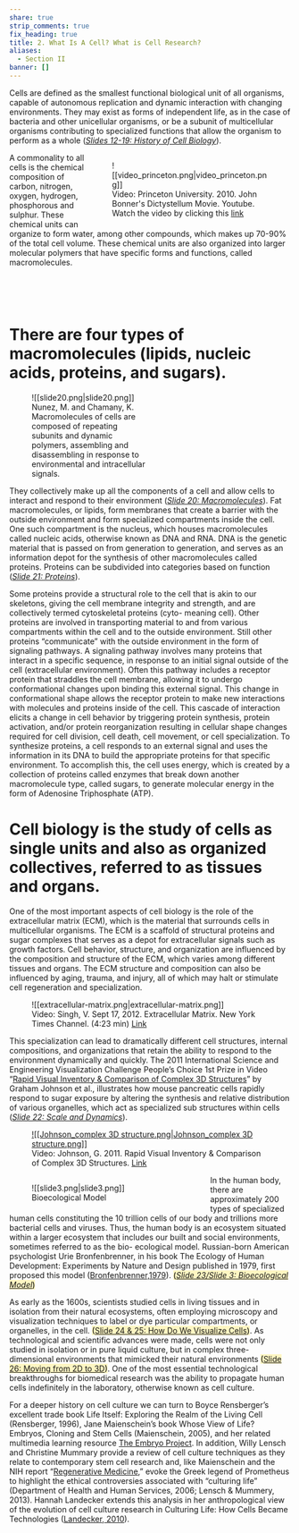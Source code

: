```yaml
---
share: true
strip_comments: true
fix_heading: true
title: 2. What Is A Cell? What is Cell Research?
aliases:
  - Section II
banner: []
---
```

Cells are defined as the smallest functional biological unit of all organisms, capable of autonomous replication and dynamic interaction with changing environments. They may exist as forms of independent life, as in the case of bacteria and other unicellular organisms, or be a subunit of multicellular organisms contributing to specialized functions that allow the organism to perform as a whole (*[Slides 12-19: History of Cell Biology](http://stemcellcurriculum.org/slidesets.html)*).

<figure markdown style="float:right; width:20em;">
  ![[video_princeton.png|video_princeton.png]]
  <figcaption>Video: Princeton University. 2010. John Bonner's Dictystellum Movie. Youtube. Watch the video by clicking this <a href="https://youtu.be/bkVhLJLG7ug">link</a></figcaption>
</figure>

A commonality to all cells is the chemical composition of carbon, nitrogen, oxygen, hydrogen, phosphorous and sulphur. These chemical units can organize to form water, among other compounds, which makes up 70-90% of the total cell volume. These chemical units are also organized into larger molecular polymers that have specific forms and functions, called macromolecules.

<br>

<br>

<br>



# There are four types of macromolecules (lipids, nucleic acids, proteins, and sugars).


<figure markdown style="width:15em;">
  ![[slide20.png|slide20.png]]
  <figcaption>Nunez, M. and Chamany, K. Macromolecules of cells are composed of repeating subunits and dynamic polymers, assembling and disassembling in response to environmental and intracellular signals.</figcaption>
</figure>

They collectively make up all the components of a cell and allow cells to interact and respond to their environment (*[Slide 20: Macromolecules](http://stemcellcurriculum.org/slidesets.html)*). Fat macromolecules, or lipids, form membranes that create a barrier with the outside environment and form specialized compartments inside the cell. One such compartment is the nucleus, which houses macromolecules called nucleic acids, otherwise known as DNA and RNA. DNA is the genetic material that is passed on from generation to generation, and serves as an information depot for the synthesis of other macromolecules called proteins. Proteins can be subdivided into categories based on function (*[Slide 21: Proteins](http://stemcellcurriculum.org/slidesets.html)*).

Some proteins provide a structural role to the cell that is akin to our skeletons, giving the cell membrane integrity and strength, and are collectively termed cytoskeletal proteins (cyto- meaning cell). Other proteins are involved in transporting material to and from various compartments within the cell and to the outside environment. Still other proteins “communicate” with the outside environment in the form of signaling pathways. A signaling pathway involves many proteins that interact in a specific sequence, in response to an initial signal outside of the cell (extracellular environment). Often this pathway includes a receptor protein that straddles the cell membrane, allowing it to undergo conformational changes upon binding this external signal. This change in conformational shape allows the receptor protein to make new interactions with molecules and proteins inside of the cell. This cascade of interaction elicits a change in cell behavior by triggering protein synthesis, protein activation, and/or protein reorganization resulting in cellular shape changes required for cell division, cell death, cell movement, or cell specialization. To synthesize proteins, a cell responds to an external signal and uses the information in its DNA to build the appropriate proteins for that specific environment. To accomplish this, the cell uses energy, which is created by a collection of proteins called enzymes that break down another macromolecule type, called sugars, to generate molecular energy in the form of Adenosine Triphosphate (ATP).

# Cell biology is the study of cells as single units and also as organized collectives, referred to as tissues and organs.

One of the most important aspects of cell biology is the role of the extracellular matrix (ECM), which is the material that surrounds cells in multicellular organisms. The ECM is a scaffold of structural proteins and sugar complexes that serves as a depot for extracellular signals such as growth factors. Cell behavior, structure, and organization are influenced by the composition and structure of the ECM, which varies among different tissues and organs. The ECM structure and composition can also be influenced by aging, trauma, and injury, all of which may halt or stimulate cell regeneration and specialization.

<figure markdown style="width:30em;">
  ![[extracellular-matrix.png|extracellular-matrix.png]]
  <figcaption>Video: Singh, V. Sept 17, 2012. Extracellular Matrix. New York Times Channel. (4:23 min) <a href="http://www.nytimes.com/video/health/research/100000001773152/extracellular-matrix.html?action=click&contentCollection=health&module=embedded®ion=caption&pgtype=article">Link</a></figcaption>
</figure>

This specialization can lead to dramatically different cell structures, internal compositions, and organizations that retain the ability to respond to the environment dynamically and quickly. The 2011 International Science and Engineering Visualization Challenge People’s Choice 1st Prize in Video “[Rapid Visual Inventory & Comparison of Complex 3D Structures](https://www.youtube.com/watch?v=Dl1ufW3cj4g)” by Graham Johnson et al., illustrates how mouse pancreatic cells rapidly respond to sugar exposure by altering the synthesis and relative distribution of various organelles, which act as specialized sub structures within cells (*[Slide 22: Scale and Dynamics](http://stemcellcurriculum.org/slidesets.html)*).

<figure markdown style="width:30em;">
  <a href="https://www.youtube.com/watch?v=Dl1ufW3cj4g">![[Johnson_complex 3D structure.png|Johnson_complex 3D structure.png]]</a>
  <figcaption>Video: Johnson, G. 2011. Rapid Visual Inventory & Comparison of Complex 3D Structures. <a href="https://www.youtube.com/watch?v=Dl1ufW3cj4g">Link</a></figcaption>
</figure>


<figure markdown style="float:left; width:20em;">
  ![[slide3.png|slide3.png]]
  <figcaption>Bioecological Model</figcaption>
</figure>

In the human body, there are approximately 200 types of specialized human cells constituting the 10 trillion cells of our body and trillions more bacterial cells and viruses. Thus, the human body is an ecosystem situated within a larger ecosystem that includes our built and social environments, sometimes referred to as the bio- ecological model. Russian-born American psychologist Urie Bronfenbrenner, in his book The Ecology of Human Development: Experiments by Nature and Design published in 1979, first proposed this model ([Bronfenbrenner,1979](https://books.google.com/books/about/THE_ECOLOGY_OF_HUMAN_DEVELOPMENT.html?id=OCmbzWka6xUC)). <mark style="background: #FFF3A3A6;">(*[Slide 23/Slide 3: Bioecological Model](http://stemcellcurriculum.org/slidesets.html)*)</mark>

As early as the 1600s, scientists studied cells in living tissues and in isolation from their natural ecosystems, often employing microscopy and visualization techniques to label or dye particular compartments, or organelles, in the cell. <mark style="background: #FFF3A3A6;">([Slide 24 & 25: How Do We Visualize Cells](http://stemcellcurriculum.org/slidesets.html))</mark>. As technological and scientific advances were made, cells were not only studied in isolation or in pure liquid culture, but in complex three-dimensional environments that mimicked their natural environments <mark style="background: #FFF3A3A6;">([Slide 26: Moving from 2D to 3D](http://stemcellcurriculum.org/slidesets.html))</mark>. One of the most essential technological breakthroughs for biomedical research was the ability to propagate human cells indefinitely in the laboratory, otherwise known as cell culture.

For a deeper history on cell culture we can turn to Boyce Rensberger’s excellent trade book Life Itself: Exploring the Realm of the Living Cell (Rensberger, 1996), Jane Maienschein’s book Whose View of Life? Embryos, Cloning and Stem Cells (Maienschein, 2005), and her related multimedia learning resource [The Embryo Project](http://embryo.asu.edu/). In addition, Willy Lensch and Christine Mummary provide a review of cell culture techniques as they relate to contemporary stem cell research and, like Maienschein and the NIH report “[Regenerative Medicine](https://stemcells.nih.gov/info/Regenerative_Medicine.htm),” evoke the Greek legend of Prometheus to highlight the ethical controversies associated with “culturing life” (Department of Health and Human Services, 2006; Lensch & Mummery, 2013). Hannah Landecker extends this analysis in her anthropological view of the evolution of cell culture research in Culturing Life: How Cells Became Technologies ([Landecker, 2010](http://www.hup.harvard.edu/catalog.php?isbn=9780674034761)).